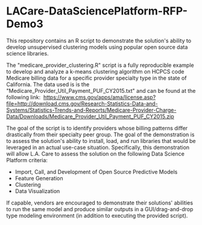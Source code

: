 # LACare-DataSciencePlatform-RFP-Demo3
This repository contains an R script to demonstrate the solution's ability to develop unsupervised clustering models using popular open source data science libraries.

The "medicare_provider_clustering.R" script is a fully reproducible example to develop and analyze a k-means clustering algorithm on HCPCS code Medicare billing data for a specific provider specialty type in the state of California. The data used is is the "Medicare_Provider_Util_Payment_PUF_CY2015.txt" and can be found at the following link:  https://www.cms.gov/apps/ama/license.asp?file=http://download.cms.gov/Research-Statistics-Data-and-Systems/Statistics-Trends-and-Reports/Medicare-Provider-Charge-Data/Downloads/Medicare_Provider_Util_Payment_PUF_CY2015.zip

The goal of the script is to identify providers whose billing patterns differ drastically from their specialty peer group. The goal of the demonstration is to assess the solution's ability to install, load, and run libraries that would be leveraged in an actual use-case situation. Specifically, this demonstration will allow L.A. Care to assess the solution on the following Data Science Platform criteria:
- Import, Call, and Development of Open Source Predictive Models
- Feature Generation
- Clustering
- Data Visualization

If capable, vendors are encouraged to demonstrate their solutions' abilities to run the same model and produce similar outputs in a GUI/drag-and-drop type modeling environment (in addition to executing the provided script).
